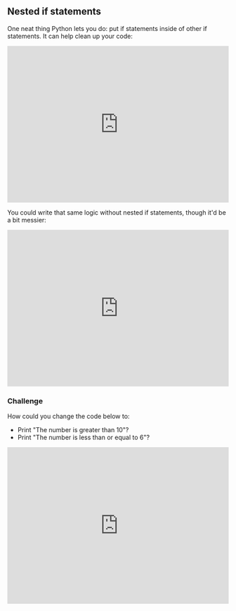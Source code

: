 ## Nested if statements
One neat thing Python lets you do: put if statements inside of other if statements. It can help clean up your code: 

<iframe src="https://trinket.io/embed/python/68f651e140" width="100%" height="356" frameborder="0" marginwidth="0" marginheight="0" allowfullscreen></iframe>

You could write that same logic without nested if statements, though it'd be a bit messier:

<iframe src="https://trinket.io/embed/python/4231a93daf" width="100%" height="356" frameborder="0" marginwidth="0" marginheight="0" allowfullscreen></iframe>

### Challenge
How could you change the code below to:

- Print "The number is greater than 10"?
- Print "The number is less than or equal to 6"?


<iframe src="https://trinket.io/embed/python/02d6911c13" width="100%" height="356" frameborder="0" marginwidth="0" marginheight="0" allowfullscreen></iframe>
